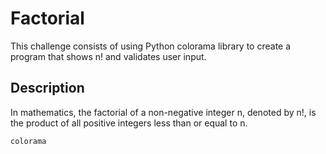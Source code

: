 # Factorial

This challenge consists of using Python colorama library to create a program that shows n! and validates user input.

## Description

In mathematics, the factorial of a non-negative integer n, denoted by n!, is the product of all positive integers less than or equal to n.

```colorama```
